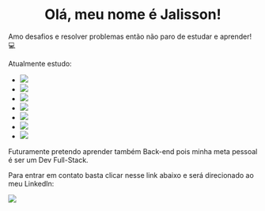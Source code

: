 
# <center>Olá, meu nome é Jalisson!

Amo desafios e resolver problemas então não paro de estudar e aprender! 💻



Atualmente estudo: 
- <img src="https://img.shields.io/badge/HTML-239120?style=for-the-badge&logo=html5&logoColor=white" />
- <img src="https://img.shields.io/badge/CSS-239120?&style=for-the-badge&logo=css3&logoColor=white" />
- <img src="https://img.shields.io/badge/JavaScript-F7DF1E?style=for-the-badge&logo=javascript&logoColor=black" />
- <img src="https://img.shields.io/badge/React-20232A?style=for-the-badge&logo=react&logoColor=61DAFB" /> 
- <img src="https://img.shields.io/badge/Git-F05032?style=for-the-badge&logo=git&logoColor=white" /> 
- <img src="https://img.shields.io/badge/GitHub-100000?style=for-the-badge&logo=github&logoColor=white" />
- <img src="https://img.shields.io/badge/Bootstrap-563D7C?style=for-the-badge&logo=bootstrap&logoColor=white" />

Futuramente pretendo aprender também Back-end pois minha meta pessoal é ser um Dev Full-Stack.

Para entrar em contato basta clicar nesse link abaixo e será direcionado ao meu LinkedIn:

<a href="https://www.linkedin.com/in/jalisson-barbosa-33ab23171/"> <img src="https://img.shields.io/badge/LinkedIn-0077B5?style=for-the-badge&logo=linkedin&logoColor=white"/></a>
